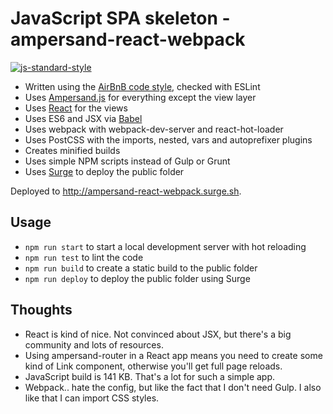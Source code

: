 # JavaScript SPA skeleton - ampersand-react-webpack

[![js-standard-style](https://img.shields.io/badge/code%20style-airbnb-blue.svg?style=flat)](https://github.com/airbnb/javascript)

* Written using the [AirBnB code style](https://github.com/airbnb/javascript), checked with ESLint
* Uses [Ampersand.js](https://ampersandjs.com) for everything except the view layer
* Uses [React](http://facebook.github.io/react/) for the views
* Uses ES6 and JSX via [Babel](https://babeljs.io)
* Uses webpack with webpack-dev-server and react-hot-loader
* Uses PostCSS with the imports, nested, vars and autoprefixer plugins
* Creates minified builds
* Uses simple NPM scripts instead of Gulp or Grunt
* Uses [Surge](https://surge.sh) to deploy the public folder 

Deployed to http://ampersand-react-webpack.surge.sh.

## Usage

* `npm run start` to start a local development server with hot reloading
* `npm run test` to lint the code
* `npm run build` to create a static build to the public folder
* `npm run deploy` to deploy the public folder using Surge

## Thoughts

* React is kind of nice. Not convinced about JSX, but there's a big community and lots of resources.
* Using ampersand-router in a React app means you need to create some kind of Link component,
  otherwise you'll get full page reloads.
* JavaScript build is 141 KB. That's a lot for such a simple app.
* Webpack.. hate the config, but like the fact that I don't need Gulp. I also like that I can import CSS styles.
